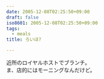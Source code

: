 ```yaml
---
date: 2005-12-08T02:25:50+09:00
draft: false
iso8601: 2005-12-08T02:25:50+09:00
tags:
  - meals
title: ろいほ?

---
```


<div class="entry-body">
  <p>近所のロイヤルホストでブランチ。<br />
    ま、店的にはモーニングなんだけど。</p>
</div>
